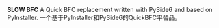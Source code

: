 ****SLOW BFC****
A Quick BFC replacement written with PySide6 and based on PyInstaller.
一个基于PyInstaller和PySide6的QuickBFC平替品。
